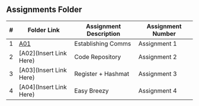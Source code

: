 ##  Assignments Folder

|   #   | Folder Link | Assignment Description | Assignment Number |
| :---: | ----------- | ---------------------- | ---------------- |
|   1   | [A01](https://github.com/noirBreckin/CMPS-4883-101/blob/main/Assignments/A01)               |   Establishing Comms |   Assignment 1      |
|   2   | [A02](Insert Link Here)               |   Code Repository | Assignment 2     |
|   3   | [A03](Insert Link Here)               |  Register + Hashmat     |   Assignment 3      |
|   4   | [A04](Insert Link Here)               |  Easy Breezy   |   Assignment 4   |


